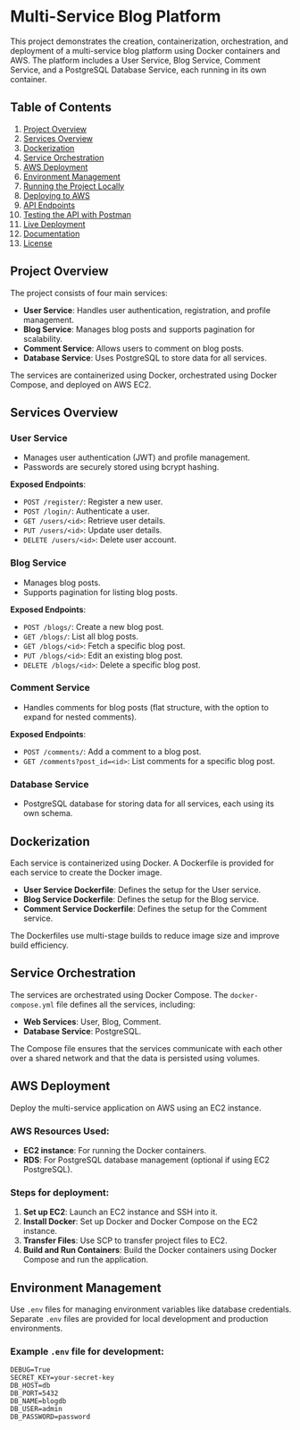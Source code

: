 # Multi-Service Blog Platform

This project demonstrates the creation, containerization, orchestration, and deployment of a multi-service blog platform using Docker containers and AWS. The platform includes a User Service, Blog Service, Comment Service, and a PostgreSQL Database Service, each running in its own container.

## Table of Contents

1. [Project Overview](#project-overview)
2. [Services Overview](#services-overview)
3. [Dockerization](#dockerization)
4. [Service Orchestration](#service-orchestration)
5. [AWS Deployment](#aws-deployment)
6. [Environment Management](#environment-management)
7. [Running the Project Locally](#running-the-project-locally)
8. [Deploying to AWS](#deploying-to-aws)
9. [API Endpoints](#api-endpoints)
10. [Testing the API with Postman](#testing-the-api-with-postman)
11. [Live Deployment](#live-deployment)
12. [Documentation](#documentation)
13. [License](#license)

## Project Overview

The project consists of four main services:

- **User Service**: Handles user authentication, registration, and profile management.
- **Blog Service**: Manages blog posts and supports pagination for scalability.
- **Comment Service**: Allows users to comment on blog posts.
- **Database Service**: Uses PostgreSQL to store data for all services.

The services are containerized using Docker, orchestrated using Docker Compose, and deployed on AWS EC2.

## Services Overview

### User Service

- Manages user authentication (JWT) and profile management.
- Passwords are securely stored using bcrypt hashing.

**Exposed Endpoints**:
- `POST /register/`: Register a new user.
- `POST /login/`: Authenticate a user.
- `GET /users/<id>`: Retrieve user details.
- `PUT /users/<id>`: Update user details.
- `DELETE /users/<id>`: Delete user account.

### Blog Service

- Manages blog posts.
- Supports pagination for listing blog posts.

**Exposed Endpoints**:
- `POST /blogs/`: Create a new blog post.
- `GET /blogs/`: List all blog posts.
- `GET /blogs/<id>`: Fetch a specific blog post.
- `PUT /blogs/<id>`: Edit an existing blog post.
- `DELETE /blogs/<id>`: Delete a specific blog post.

### Comment Service

- Handles comments for blog posts (flat structure, with the option to expand for nested comments).

**Exposed Endpoints**:
- `POST /comments/`: Add a comment to a blog post.
- `GET /comments?post_id=<id>`: List comments for a specific blog post.

### Database Service

- PostgreSQL database for storing data for all services, each using its own schema.

## Dockerization

Each service is containerized using Docker. A Dockerfile is provided for each service to create the Docker image.

- **User Service Dockerfile**: Defines the setup for the User service.
- **Blog Service Dockerfile**: Defines the setup for the Blog service.
- **Comment Service Dockerfile**: Defines the setup for the Comment service.

The Dockerfiles use multi-stage builds to reduce image size and improve build efficiency.

## Service Orchestration

The services are orchestrated using Docker Compose. The `docker-compose.yml` file defines all the services, including:

- **Web Services**: User, Blog, Comment.
- **Database Service**: PostgreSQL.

The Compose file ensures that the services communicate with each other over a shared network and that the data is persisted using volumes.

## AWS Deployment

Deploy the multi-service application on AWS using an EC2 instance.

### AWS Resources Used:
- **EC2 instance**: For running the Docker containers.
- **RDS**: For PostgreSQL database management (optional if using EC2 PostgreSQL).

### Steps for deployment:
1. **Set up EC2**: Launch an EC2 instance and SSH into it.
2. **Install Docker**: Set up Docker and Docker Compose on the EC2 instance.
3. **Transfer Files**: Use SCP to transfer project files to EC2.
4. **Build and Run Containers**: Build the Docker containers using Docker Compose and run the application.

## Environment Management

Use `.env` files for managing environment variables like database credentials. Separate `.env` files are provided for local development and production environments.

### Example `.env` file for development:
```env
DEBUG=True
SECRET_KEY=your-secret-key
DB_HOST=db
DB_PORT=5432
DB_NAME=blogdb
DB_USER=admin
DB_PASSWORD=password
